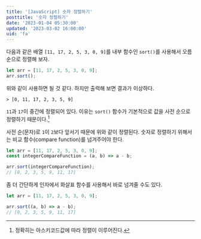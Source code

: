 ```yaml
---
title: '[JavaScript] 숫자 정렬하기'
posttitle: '숫자 정렬하기'
date: '2023-01-04 05:30:00'
updated: '2023-03-02 16:00:00'
uid: 'fa'
---
```


다음과 같은 배열 `[11, 17, 2, 5, 3, 0, 9]`를 내부 함수인 `sort()`를 사용해서 오름 순으로 정렬해 보자.

```js
let arr = [11, 17, 2, 5, 3, 0, 9];
arr.sort();
```

위와 같이 사용하면 될 것 같다. 하지만 출력해 보면 결과가 이상하다.

```text
> [0, 11, 17, 2, 3, 5, 9]
```

`11`과 `17`이 중간에 정렬되어 있다. 이유는 `sort()` 함수가 기본적으로 값을 사전 순으로 정렬하기 때문이다.[^a]

사전 순(문자)로 `1`이 `2`보다 앞서기 때문에 위와 같이 정렬된다. 숫자로 정렬하기 위해서는 비교 함수(compare function)를 넘겨주어야 한다.

```js
let arr = [11, 17, 2, 5, 3, 0, 9];
const integerCompareFunction = (a, b) => a - b;

arr.sort(integerCompareFunction);
// [0, 2, 3, 5, 9, 11, 17]
```

좀 더 간단하게 인자에서 화살표 함수를 사용해서 바로 넘겨줄 수도 있다.

```js
let arr = [11, 17, 2, 5, 3, 0, 9];

arr.sort((a, b) => a - b);
// [0, 2, 3, 5, 9, 11, 17]
```

[^a]: 정확히는 아스키코드값에 따라 정렬이 이루어진다.
